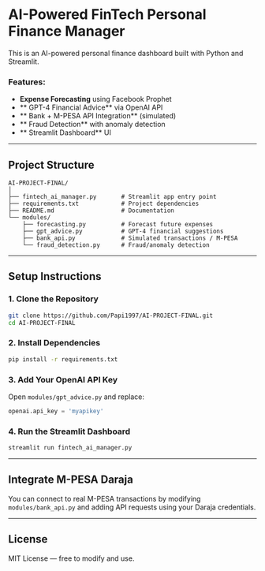 #  AI-Powered FinTech Personal Finance Manager

This is an AI-powered personal finance dashboard built with Python and Streamlit.

###  Features:
- **Expense Forecasting** using Facebook Prophet
- ** GPT-4 Financial Advice** via OpenAI API
- ** Bank + M-PESA API Integration** (simulated)
- ** Fraud Detection** with anomaly detection
- ** Streamlit Dashboard** UI

---

##  Project Structure
```
AI-PROJECT-FINAL/
│
├── fintech_ai_manager.py       # Streamlit app entry point
├── requirements.txt            # Project dependencies
├── README.md                   # Documentation
└── modules/
    ├── forecasting.py          # Forecast future expenses
    ├── gpt_advice.py           # GPT-4 financial suggestions
    ├── bank_api.py             # Simulated transactions / M-PESA
    └── fraud_detection.py      # Fraud/anomaly detection
```

---

##  Setup Instructions

### 1. Clone the Repository
```bash
git clone https://github.com/Papi1997/AI-PROJECT-FINAL.git
cd AI-PROJECT-FINAL
```

### 2. Install Dependencies
```bash
pip install -r requirements.txt
```

### 3. Add Your OpenAI API Key
Open `modules/gpt_advice.py` and replace:
```python
openai.api_key = 'myapikey'
```

### 4. Run the Streamlit Dashboard
```bash
streamlit run fintech_ai_manager.py
```

---

##  Integrate M-PESA Daraja
You can connect to real M-PESA transactions by modifying `modules/bank_api.py` and adding API requests using your Daraja credentials.

---

##  License
MIT License — free to modify and use.
